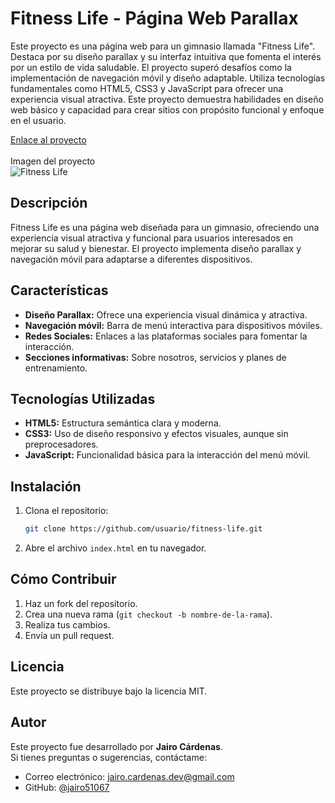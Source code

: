 # Fitness Life - Página Web Parallax  
Este proyecto es una página web para un gimnasio llamada "Fitness Life". Destaca por su diseño parallax y su interfaz intuitiva que fomenta el interés por un estilo de vida saludable. El proyecto superó desafíos como la implementación de navegación móvil y diseño adaptable. Utiliza tecnologías fundamentales como HTML5, CSS3 y JavaScript para ofrecer una experiencia visual atractiva. Este proyecto demuestra habilidades en diseño web básico y capacidad para crear sitios con propósito funcional y enfoque en el usuario.

[Enlace al proyecto](https://jairo51067.github.io/Pagina-Fitness-Parallax/)  
<br>
Imagen del proyecto
<br>
![Fitness Life](https://github.com/user-attachments/assets/99882054-e3ae-4be2-b5e0-bda8e3e0a1d2)


## Descripción
Fitness Life es una página web diseñada para un gimnasio, ofreciendo una experiencia visual atractiva y funcional para usuarios interesados en mejorar su salud y bienestar. El proyecto implementa diseño parallax y navegación móvil para adaptarse a diferentes dispositivos.

## Características
- **Diseño Parallax:** Ofrece una experiencia visual dinámica y atractiva.
- **Navegación móvil:** Barra de menú interactiva para dispositivos móviles.
- **Redes Sociales:** Enlaces a las plataformas sociales para fomentar la interacción.
- **Secciones informativas:** Sobre nosotros, servicios y planes de entrenamiento.

## Tecnologías Utilizadas
- **HTML5:** Estructura semántica clara y moderna.
- **CSS3:** Uso de diseño responsivo y efectos visuales, aunque sin preprocesadores.
- **JavaScript:** Funcionalidad básica para la interacción del menú móvil.

## Instalación
1. Clona el repositorio:
    ```bash
    git clone https://github.com/usuario/fitness-life.git
    ```
2. Abre el archivo `index.html` en tu navegador.

## Cómo Contribuir
1. Haz un fork del repositorio.
2. Crea una nueva rama (`git checkout -b nombre-de-la-rama`).
3. Realiza tus cambios.
4. Envía un pull request.

## Licencia
Este proyecto se distribuye bajo la licencia MIT.

## Autor
Este proyecto fue desarrollado por **Jairo Cárdenas**.  
Si tienes preguntas o sugerencias, contáctame:
- Correo electrónico: [jairo.cardenas.dev@gmail.com](mailto:jairo.cardenas.dev@gmail.com)
- GitHub: [@jairo51067](https://github.com/jairo51067)
